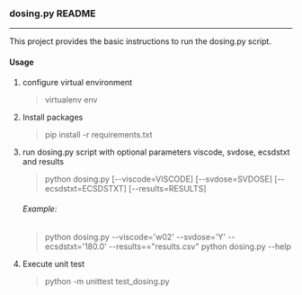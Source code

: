 
### dosing.py README

---

This project provides the basic instructions to run the dosing.py script.

#### Usage

1. configure virtual environment
   >virtualenv env

2. Install packages
   >pip install -r requirements.txt

3. run dosing.py script with optional parameters viscode, svdose, ecsdstxt and results
   >python dosing.py [--viscode=VISCODE] [--svdose=SVDOSE] [--ecsdstxt=ECSDSTXT] [--results=RESULTS]

   ###### Example:

   >python dosing.py --viscode='w02' --svdose='Y' --ecsdstxt='180.0' --results=="results.csv"
   >python dosing.py --help

4. Execute unit test 
   >python -m unittest test_dosing.py
